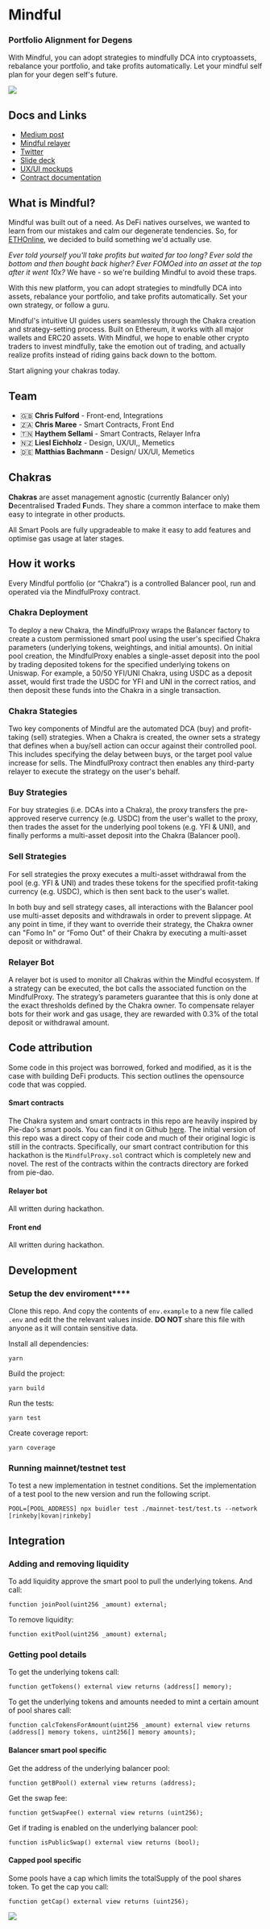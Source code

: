 # Mindful

### Portfolio Alignment for Degens

With Mindful, you can adopt strategies to mindfully DCA into cryptoassets, rebalance your portfolio, and take profits automatically. Let your mindful self plan for your degen self's future.

![](./src/assets/chakra.png)

## Docs and Links

- [Medium post](https://medium.com/mindfulcash/introducing-mindful-portfolio-alignment-for-degens-7ff1aafe4f58)
- [Mindful relayer](https://github.com/Mindful-Cash/relayer)
- [Twitter](https://twitter.com/mindfulcash)
- [Slide deck](https://docs.google.com/presentation/d/1oi8igtqZWn-fPtbnoKm9h-eYL1GKsGIijxb8H1VYQws/edit#slide=id.p)
- [UX/UI mockups](https://www.figma.com/file/6N4PRLldUjUvxqTkhRob3q/Mindful---ETHOnline-2020?node-id=0%3A1)
- [Contract documentation](./docs/contracts-documentation/mindful/mindfulproxy.md)

## What is Mindful?

Mindful was built out of a need. As DeFi natives ourselves, we wanted to learn from our mistakes and calm our degenerate tendencies. So, for [ETHOnline](https://hack.ethglobal.co/showcase/mindful-rec1A1jTI5wQcLPsp), we decided to build something we'd actually use.

_Ever told yourself you'll take profits but waited far too long? Ever sold the bottom and then bought back higher? Ever FOMOed into an asset at the top after it went 10x?_ We have - so we're building Mindful to avoid these traps.

With this new platform, you can adopt strategies to mindfully DCA into assets, rebalance your portfolio, and take profits automatically. Set your own strategy, or follow a guru.

Mindful's intuitive UI guides users seamlessly through the Chakra creation and strategy-setting process. Built on Ethereum, it works with all major wallets and ERC20 assets. With Mindful, we hope to enable other crypto traders to invest mindfully, take the emotion out of trading, and actually realize profits instead of riding gains back down to the bottom.

Start aligning your chakras today.

## Team

- 🇬🇧 **Chris Fulford** - Front-end, Integrations
- 🇿🇦 **Chris Maree** - Smart Contracts, Front End
- 🇹🇳 **Haythem Sellami** - Smart Contracts, Relayer Infra
- 🇳🇿 **Liesl Eichholz** - Design, UX/UI,, Memetics
- 🇩🇪 **Matthias Bachmann** - Design/ UX/UI, Memetics

## Chakras

**Chakras** are asset management agnostic (currently Balancer only) **D**ecentralised **T**raded **F**unds. They share a common interface to make them easy to integrate in other products.

All Smart Pools are fully upgradeable to make it easy to add features and optimise gas usage at later stages.

## How it works

Every Mindful portfolio (or “Chakra”) is a controlled Balancer pool, run and operated via the MindfulProxy contract.

### Chakra Deployment

To deploy a new Chakra, the MindfulProxy wraps the Balancer factory to create a custom permissioned smart pool using the user's specified Chakra parameters (underlying tokens, weightings, and initial amounts). On initial pool creation, the MindfulProxy enables a single-asset deposit into the pool by trading deposited tokens for the specified underlying tokens on Uniswap. For example, a 50/50 YFI/UNI Chakra, using USDC as a deposit asset, would first trade the USDC for YFI and UNI in the correct ratios, and then deposit these funds into the Chakra in a single transaction.

### Chakra Stategies

Two key components of Mindful are the automated DCA (buy) and profit-taking (sell) strategies. When a Chakra is created, the owner sets a strategy that defines when a buy/sell action can occur against their controlled pool. This includes specifying the delay between buys, or the target pool value increase for sells. The MindfulProxy contract then enables any third-party relayer to execute the strategy on the user's behalf.

### Buy Strategies

For buy strategies (i.e. DCAs into a Chakra), the proxy transfers the pre-approved reserve currency (e.g. USDC) from the user's wallet to the proxy, then trades the asset for the underlying pool tokens (e.g. YFI & UNI), and finally performs a multi-asset deposit into the Chakra (Balancer pool).

### Sell Strategies

For sell strategies the proxy executes a multi-asset withdrawal from the pool (e.g. YFI & UNI) and trades these tokens for the specified profit-taking currency (e.g. USDC), which is then sent back to the user's wallet.

In both buy and sell strategy cases, all interactions with the Balancer pool use multi-asset deposits and withdrawals in order to prevent slippage. At any point in time, if they want to override their strategy, the Chakra owner can "Fomo In" or “Fomo Out" of their Chakra by executing a multi-asset deposit or withdrawal.

### Relayer Bot

A relayer bot is used to monitor all Chakras within the Mindful ecosystem. If a strategy can be executed, the bot calls the associated function on the MindfulProxy. The strategy’s parameters guarantee that this is only done at the exact thresholds defined by the Chakra owner. To compensate relayer bots for their work and gas usage, they are rewarded with 0.3% of the total deposit or withdrawal amount.

## Code attribution

Some code in this project was borrowed, forked and modified, as it is the case with building DeFi products. This section outlines the opensource code that was coppied.

#### Smart contracts

The Chakra system and smart contracts in this repo are heavily inspired by Pie-dao's smart pools. You can find it on Github [here](https://github.com/pie-dao/pie-smart-pools). The initial version of this repo was a direct copy of their code and much of their original logic is still in the contracts. Specifically, our smart contract contribution for this hackathon is the `MindfulProxy.sol` contract which is completely new and novel. The rest of the contracts within the contracts directory are forked from pie-dao.

#### Relayer bot

All written during hackathon.

#### Front end

All written during hackathon.

## Development

### Setup the dev **enviroment\*\*\*\***

Clone this repo. And copy the contents of `env.example` to a new file called `.env` and edit the the relevant values inside. **DO NOT** share this file with anyone as it will contain sensitive data.

Install all dependencies:

```
yarn
```

Build the project:

```
yarn build
```

Run the tests:

```
yarn test
```

Create coverage report:

```
yarn coverage
```

### Running mainnet/testnet test

To test a new implementation in testnet conditions. Set the implementation of a test pool to the new version and run the following script.

```
POOL=[POOL_ADDRESS] npx buidler test ./mainnet-test/test.ts --network [rinkeby|kovan|rinkeby]
```

## Integration

### Adding and removing liquidity

To add liquidity approve the smart pool to pull the underlying tokens. And call:

```solidity
function joinPool(uint256 _amount) external;
```

To remove liquidity:

```solidity
function exitPool(uint256 _amount) external;
```

### Getting pool details

To get the underlying tokens call:

```solidity
function getTokens() external view returns (address[] memory);
```

To get the underlying tokens and amounts needed to mint a certain amount of pool shares call:

```solidity
function calcTokensForAmount(uint256 _amount) external view returns (address[] memory tokens, uint256[] memory amounts);
```

#### Balancer smart pool specific

Get the address of the underlying balancer pool:

```solidity
function getBPool() external view returns (address);
```

Get the swap fee:

```solidity
function getSwapFee() external view returns (uint256);
```

Get if trading is enabled on the underlying balancer pool:

```solidity
function isPublicSwap() external view returns (bool);
```

#### Capped pool specific

Some pools have a cap which limits the totalSupply of the pool shares token. To get the cap you call:

```solidity
function getCap() external view returns (uint256);
```

![](./src/assets/loading-no-shadow.gif)
